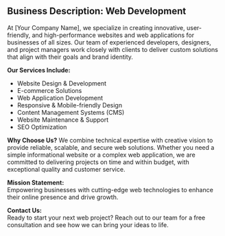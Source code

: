 ## Business Description: Web Development

At [Your Company Name], we specialize in creating innovative, user-friendly, and high-performance websites and web applications for businesses of all sizes. Our team of experienced developers, designers, and project managers work closely with clients to deliver custom solutions that align with their goals and brand identity.

**Our Services Include:**
- Website Design & Development
- E-commerce Solutions
- Web Application Development
- Responsive & Mobile-friendly Design
- Content Management Systems (CMS)
- Website Maintenance & Support
- SEO Optimization

**Why Choose Us?**
We combine technical expertise with creative vision to provide reliable, scalable, and secure web solutions. Whether you need a simple informational website or a complex web application, we are committed to delivering projects on time and within budget, with exceptional quality and customer service.

**Mission Statement:**  
Empowering businesses with cutting-edge web technologies to enhance their online presence and drive growth.

**Contact Us:**  
Ready to start your next web project? Reach out to our team for a free consultation and see how we can bring your ideas to life.
